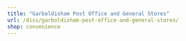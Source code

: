 ```yaml
---
title: "Garboldisham Post Office and General Stores"
url: /diss/garboldisham-post-office-and-general-stores/
shop: convenience
---
```

